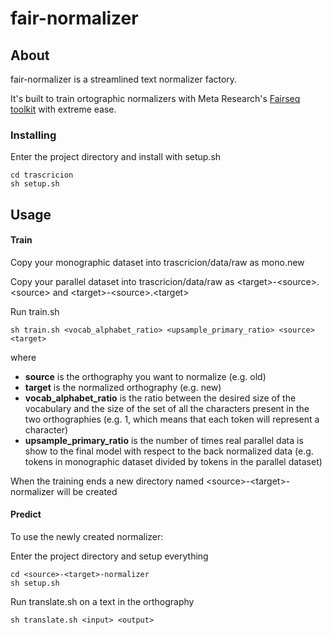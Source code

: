 # fair-normalizer

## About
fair-normalizer is a streamlined text normalizer factory. 

It's built to train ortographic normalizers with Meta Research's [Fairseq toolkit](https://github.com/facebookresearch/fairseq) with extreme ease.

### Installing

Enter the project directory and install with setup.sh

```
cd trascricion
sh setup.sh
```

## Usage

#### Train
Copy your monographic dataset into trascricion/data/raw as mono.new

Copy your parallel dataset into trascricion/data/raw as \<target\>-\<source\>.\<source\> and \<target\>-\<source\>.\<target\>

Run train.sh

```
sh train.sh <vocab_alphabet_ratio> <upsample_primary_ratio> <source> <target>
```

where 
- **source** is the orthography you want to normalize (e.g. old)
- **target** is the normalized orthography (e.g. new)
- **vocab_alphabet_ratio** is the ratio between the desired size of the vocabulary and the size of the set of all the characters present in the two orthographies (e.g. 1, which means that each token will represent a character)
- **upsample_primary_ratio** is the number of times real parallel data is show to the final model with respect to the back normalized data (e.g. tokens in monographic dataset divided by tokens in the parallel dataset)

When the training ends a new directory named \<source\>-\<target\>-normalizer will be created

#### Predict
To use the newly created normalizer:

Enter the project directory and setup everything
```
cd <source>-<target>-normalizer
sh setup.sh
```

Run translate.sh on a text in the <source> orthography
```
sh translate.sh <input> <output>
```